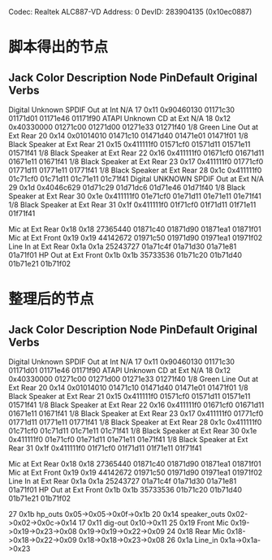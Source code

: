 
Codec: Realtek ALC887-VD   Address: 0   DevID: 283904135 (0x10ec0887)

# 脚本得出的节点
   Jack   Color  Description                  Node     PinDefault             Original Verbs
--------------------------------------------------------------------------------------------------------
Digital Unknown  SPDIF Out at Int N/A        17 0x11   0x90460130   01171c30 01171d01 01171e46 01171f90
  ATAPI Unknown  CD at Ext N/A               18 0x12   0x40330000   01271c00 01271d00 01271e33 01271f40
    1/8   Green  Line Out at Ext Rear        20 0x14   0x01014010   01471c10 01471d40 01471e01 01471f01
    1/8   Black  Speaker at Ext Rear         21 0x15   0x411111f0   01571cf0 01571d11 01571e11 01571f41
    1/8   Black  Speaker at Ext Rear         22 0x16   0x411111f0   01671cf0 01671d11 01671e11 01671f41
    1/8   Black  Speaker at Ext Rear         23 0x17   0x411111f0   01771cf0 01771d11 01771e11 01771f41
    1/8   Black  Speaker at Ext Rear         28 0x1c   0x411111f0   01c71cf0 01c71d11 01c71e11 01c71f41
Digital UNKNOWN  SPDIF Out at Ext N/A        29 0x1d   0x4046c629   01d71c29 01d71dc6 01d71e46 01d71f40
    1/8   Black  Speaker at Ext Rear         30 0x1e   0x411111f0   01e71cf0 01e71d11 01e71e11 01e71f41
    1/8   Black  Speaker at Ext Rear         31 0x1f   0x411111f0   01f71cf0 01f71d11 01f71e11 01f71f41


Mic at Ext Rear         0x18 0x18                        27365440 01871c40 01871d90     01871ea1 01871f01
Mic at Ext Front        0x19 0x19                        44142672 01971c50 01971d90     01971ea1 01971f02
Line In at Ext Rear     0x1a 0x1a                        25243727 01a71c4f 01a71d30     01a71e81 01a71f01
 HP Out at Ext Front    0x1b 0x1b                        35733536 01b71c20 01b71d40     01b71e21 01b71f02


# 整理后的节点

   Jack   Color  Description                  Node     PinDefault             Original Verbs
--------------------------------------------------------------------------------------------------------
Digital Unknown  SPDIF Out at Int N/A        17 0x11   0x90460130   01171c30 01171d01 01171e46 01171f90
  ATAPI Unknown  CD at Ext N/A               18 0x12   0x40330000   01271c00 01271d00 01271e33 01271f40
    1/8   Green  Line Out at Ext Rear        20 0x14   0x01014010   01471c10 01471d40 01471e01 01471f01
    1/8   Black  Speaker at Ext Rear         21 0x15   0x411111f0   01571cf0 01571d11 01571e11 01571f41
    1/8   Black  Speaker at Ext Rear         22 0x16   0x411111f0   01671cf0 01671d11 01671e11 01671f41
    1/8   Black  Speaker at Ext Rear         23 0x17   0x411111f0   01771cf0 01771d11 01771e11 01771f41
    1/8   Black  Speaker at Ext Rear         28 0x1c   0x411111f0   01c71cf0 01c71d11 01c71e11 01c71f41
    1/8   Black  Speaker at Ext Rear         30 0x1e   0x411111f0   01e71cf0 01e71d11 01e71e11 01e71f41
    1/8   Black  Speaker at Ext Rear         31 0x1f   0x411111f0   01f71cf0 01f71d11 01f71e11 01f71f41


Mic at Ext Rear         0x18 0x18                        27365440 01871c40 01871d90     01871ea1 01871f01
Mic at Ext Front        0x19 0x19                        44142672 01971c50 01971d90     01971ea1 01971f02
Line In at Ext Rear     0x1a 0x1a                        25243727 01a71c4f 01a71d30     01a71e81 01a71f01
 HP Out at Ext Front    0x1b 0x1b                        35733536 01b71c20 01b71d40     01b71e21 01b71f02


27 0x1b hp_outs        0x05->0x05->0x0f->0x1b
20 0x14 speaker_outs   0x02->0x02->0x0c->0x14
17 0x11 dig-out        0x10->0x11
25 0x19 Front Mic      0x19->0x19->0x23->0x08 0x19->0x19->0x22->0x09
24 0x18 Rear Mic       0x18->0x18->0x22->0x09 0x18->0x18->0x23->0x08
26 0x1a Line_in        0x1a->0x1a->0x23

